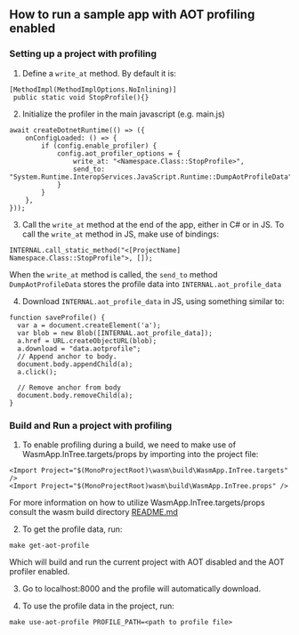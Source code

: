 ## How to run a sample app with AOT profiling enabled

### Setting up a project with profiling

1. Define a `write_at` method. By default it is:

```
[MethodImpl(MethodImplOptions.NoInlining)]
 public static void StopProfile(){}
```

2. Initialize the profiler in the main javascript (e.g. main.js)

```
await createDotnetRuntime(() => ({
    onConfigLoaded: () => {
        if (config.enable_profiler) {
            config.aot_profiler_options = {
                write_at: "<Namespace.Class::StopProfile>",
                send_to: "System.Runtime.InteropServices.JavaScript.Runtime::DumpAotProfileData"
            }
        }
    },
}));
```

3. Call the `write_at` method at the end of the app, either in C# or in JS. To call the `write_at` method in JS, make use of bindings:

`INTERNAL.call_static_method("<[ProjectName] Namespace.Class::StopProfile">, []);`

When the `write_at` method is called, the `send_to` method `DumpAotProfileData` stores the profile data into `INTERNAL.aot_profile_data`

4. Download `INTERNAL.aot_profile_data` in JS, using something similar to:

```
function saveProfile() {
  var a = document.createElement('a');
  var blob = new Blob([INTERNAL.aot_profile_data]);
  a.href = URL.createObjectURL(blob);
  a.download = "data.aotprofile";
  // Append anchor to body.
  document.body.appendChild(a);
  a.click();

  // Remove anchor from body
  document.body.removeChild(a);
}
```

### Build and Run a project with profiling
1. To enable profiling during a build, we need to make use of WasmApp.InTree.targets/props by importing into the project file:

`<Import Project="$(MonoProjectRoot)\wasm\build\WasmApp.InTree.targets" />` <br/>
`<Import Project="$(MonoProjectRoot)wasm\build\WasmApp.InTree.props" />`

For more information on how to utilize WasmApp.InTree.targets/props consult the wasm build directory [README.md](../../../wasm/README.md)

2. To get the profile data, run:

`make get-aot-profile`

Which will build and run the current project with AOT disabled and the AOT profiler enabled.

3. Go to localhost:8000 and the profile will automatically download.

4. To use the profile data in the project, run:

`make use-aot-profile PROFILE_PATH=<path to profile file>`
